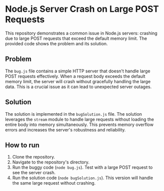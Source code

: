 # Node.js Server Crash on Large POST Requests

This repository demonstrates a common issue in Node.js servers: crashing due to large POST requests that exceed the default memory limit. The provided code shows the problem and its solution.

## Problem

The `bug.js` file contains a simple HTTP server that doesn't handle large POST requests effectively. When a request body exceeds the default memory limit, the server will crash without gracefully handling the large data. This is a crucial issue as it can lead to unexpected server outages.

## Solution

The solution is implemented in the `bugSolution.js` file. The solution leverages the `stream` module to handle large requests without loading the entire body into memory simultaneously. This prevents memory overflow errors and increases the server's robustness and reliability.

## How to run

1. Clone the repository.
2. Navigate to the repository's directory.
3. Run the buggy code (`node bug.js`). Test with a large POST request to see the server crash.
4. Run the solution code (`node bugSolution.js`). This version will handle the same large request without crashing.